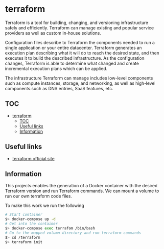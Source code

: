 # terraform

Terraform is a tool for building, changing, and versioning infrastructure safely and efficiently. Terraform can manage existing and popular service providers as well as custom in-house solutions.

Configuration files describe to Terraform the components needed to run a single application or your entire datacenter. Terraform generates an execution plan describing what it will do to reach the desired state, and then executes it to build the described infrastructure. As the configuration changes, Terraform is able to determine what changed and create incremental execution plans which can be applied.

The infrastructure Terraform can manage includes low-level components such as compute instances, storage, and networking, as well as high-level components such as DNS entries, SaaS features, etc.

## TOC

- [terraform](#terraform)
  - [TOC](#toc)
  - [Useful links](#useful-links)
  - [Information](#information)

## Useful links

- [terraform official site](https://www.terraform.io/)

## Information

This projects enables the generation of a Docker container with the desired Terraform version and run Terraform commands. We can mount a volume to run our own terraform code files.

To make this work we run the following

```sh
# Start container
$> docker-compose up -d
# Get into the container
$> docker-compose exec terrafom /bin/bash
# Go to the mapped volumn directory and run terraform commands
$> cd /terraform
$> terraform init
```